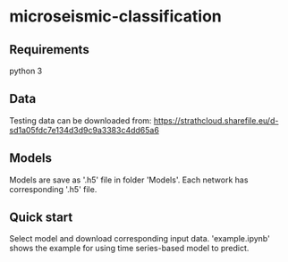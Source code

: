 # microseismic-classification
## Requirements
python 3
## Data
Testing data can be downloaded from: https://strathcloud.sharefile.eu/d-sd1a05fdc7e134d3d9c9a3383c4dd65a6
## Models
Models are save as '.h5' file in folder 'Models'.
Each network has corresponding '.h5' file.
## Quick start
Select model and download corresponding input data.
'example.ipynb' shows the example for using time series-based model to predict.
